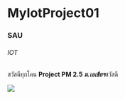 # MyIotProject01
### SAU
###### IOT
สวัสดีทุกโคน
**Project PM 2.5 *ม.เอเชียฯ***สวัสดี

<img src="https://pichid.com/wp-content/uploads/2020/01/hdcsmartcard-00-c.jpg">
